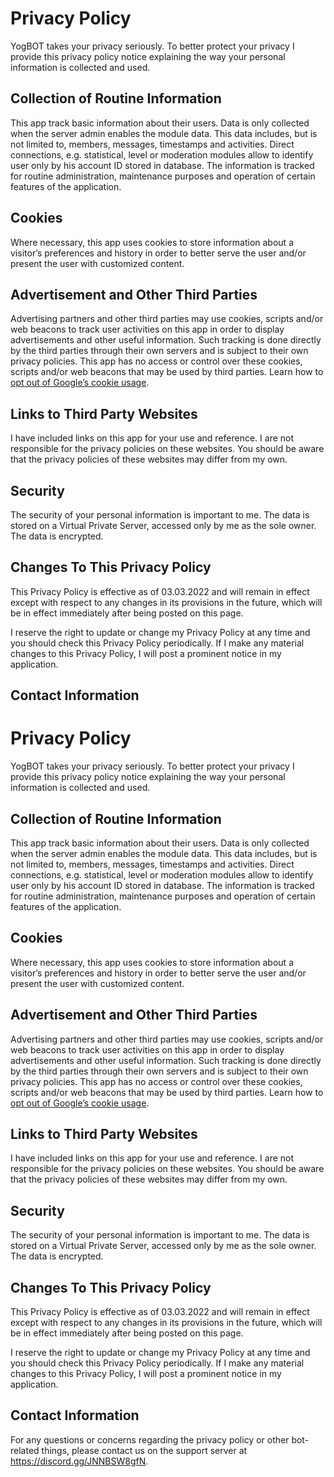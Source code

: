 # Privacy Policy

YogBOT takes your privacy seriously. To better protect your privacy I provide this privacy policy notice explaining the way your personal information is collected and used.

## Collection of Routine Information

This app track basic information about their users. Data is only collected when the server admin enables the module data. This data includes, but is not limited to, members, messages, timestamps and activities. Direct connections, e.g. statistical, level or moderation modules allow to identify user only by his account ID stored in database. The information is tracked for routine administration, maintenance purposes and operation of certain features of the application.

## Cookies

Where necessary, this app uses cookies to store information about a visitor’s preferences and history in order to better serve the user and/or present the user with customized content.


## Advertisement and Other Third Parties

Advertising partners and other third parties may use cookies, scripts and/or web beacons to track user activities on this app in order to display advertisements and other useful information. Such tracking is done directly by the third parties through their own servers and is subject to their own privacy policies. This app has no access or control over these cookies, scripts and/or web beacons that may be used by third parties. Learn how to [opt out of Google’s cookie usage](http://www.google.com/privacy_ads.html).


## Links to Third Party Websites

I have included links on this app for your use and reference. I are not responsible for the privacy policies on these websites. You should be aware that the privacy policies of these websites may differ from my own.

## Security

The security of your personal information is important to me. The data is stored on a Virtual Private Server, accessed only by me as the sole owner. The data is encrypted.

## Changes To This Privacy Policy

This Privacy Policy is effective as of 03.03.2022 and will remain in effect except with respect to any changes in its provisions in the future, which will be in effect immediately after being posted on this page.

I reserve the right to update or change my Privacy Policy at any time and you should check this Privacy Policy periodically. If I make any material changes to this Privacy Policy, I will post a prominent notice in my application.


## Contact Information

# Privacy Policy

YogBOT takes your privacy seriously. To better protect your privacy I provide this privacy policy notice explaining the way your personal information is collected and used.

## Collection of Routine Information

This app track basic information about their users. Data is only collected when the server admin enables the module data. This data includes, but is not limited to, members, messages, timestamps and activities. Direct connections, e.g. statistical, level or moderation modules allow to identify user only by his account ID stored in database. The information is tracked for routine administration, maintenance purposes and operation of certain features of the application.

## Cookies

Where necessary, this app uses cookies to store information about a visitor’s preferences and history in order to better serve the user and/or present the user with customized content.


## Advertisement and Other Third Parties

Advertising partners and other third parties may use cookies, scripts and/or web beacons to track user activities on this app in order to display advertisements and other useful information. Such tracking is done directly by the third parties through their own servers and is subject to their own privacy policies. This app has no access or control over these cookies, scripts and/or web beacons that may be used by third parties. Learn how to [opt out of Google’s cookie usage](http://www.google.com/privacy_ads.html).


## Links to Third Party Websites

I have included links on this app for your use and reference. I are not responsible for the privacy policies on these websites. You should be aware that the privacy policies of these websites may differ from my own.

## Security

The security of your personal information is important to me. The data is stored on a Virtual Private Server, accessed only by me as the sole owner. The data is encrypted.

## Changes To This Privacy Policy

This Privacy Policy is effective as of 03.03.2022 and will remain in effect except with respect to any changes in its provisions in the future, which will be in effect immediately after being posted on this page.

I reserve the right to update or change my Privacy Policy at any time and you should check this Privacy Policy periodically. If I make any material changes to this Privacy Policy, I will post a prominent notice in my application.


## Contact Information

For any questions or concerns regarding the privacy policy or other bot-related things, please contact us on the support server at https://discord.gg/JNNBSW8gfN.

